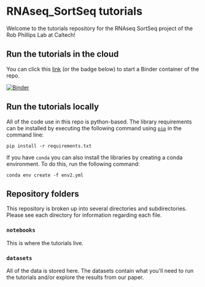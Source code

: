 # RNAseq_SortSeq tutorials 

Welcome to the tutorials repository for the RNAseq SortSeq project of the Rob Phillips Lab at Caltech! 

## Run the tutorials in the cloud

You can click this [link](https://mybinder.org/v2/gh/RPGroup-PBoC/RNAseq_SortSeq/tutorials) (or the badge below) to start a Binder container of the repo. 

[![Binder](https://mybinder.org/badge_logo.svg)](https://mybinder.org/v2/gh/RPGroup-PBoC/RNAseq_SortSeq/tutorials)


## Run the tutorials locally


All of the code use in this repo is python-based.
The library requirements can be installed by executing the following command using
[`pip`](pypi.org/project/pip) in the command line:

``` pip install -r requirements.txt ```

If you have `conda` you can also install the libraries by creating a conda environment.
To do this, run the following command: 

```conda env create -f env2.yml```

## Repository folders

This repository is broken up into several directories and subdirectories. Please
see each directory for information regarding each file. 


### **`notebooks`** 

This is where the tutorials live. 

### **`datasets`** 

All of the data is stored here. The datasets contain what you'll need to run the
tutorials and/or explore the results from our paper.


